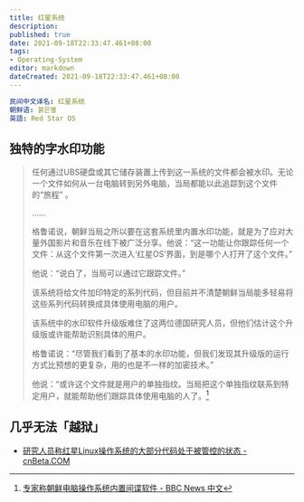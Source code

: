 ```yaml
---
title: 红星系统
description:
published: true
date: 2021-09-18T22:33:47.461+08:00
tags:
- Operating-System
editor: markdown
dateCreated: 2021-09-18T22:33:47.461+08:00
---
```


```YAML
民间中文译名: 红星系统
朝鲜语: 붉은별
英語: Red Star OS
```

## 独特的字水印功能

> 任何通过UBS硬盘或其它储存装置上传到这一系统的文件都会被水印。无论一个文件如何从一台电脑转到另外电脑，当局都能以此追踪到这个文件的“旅程” 。
>
> ......
>
> 格鲁诺说，朝鲜当局之所以要在这套系统里内置水印功能，就是为了应对大量外国影片和音乐在线下被广泛分享。他说：“这一功能让你跟踪任何一个文件：从这个文件第一次进入‘红星OS’界面，到是哪个人打开了这个文件。”
>
> 他说：“说白了，当局可以通过它跟踪文件。”
>
> 该系统将给文件加印特定的系列代码，但目前并不清楚朝鲜当局能多轻易将这些系列代码转换成具体使用电脑的用户。
>
> 该系统中的水印软件升级版难住了这两位德国研究人员，但他们估计这个升级版或许能帮助识别具体的用户。
>
> 格鲁诺说：“尽管我们看到了基本的水印功能，但我们发现其升级版的运行方式比预想的更复杂，用的也是不一样的加密技术。”
>
> 他说：“或许这个文件就是用户的单独指纹。当局把这个单独指纹联系到特定用户，就能帮助他们跟踪具体使用电脑的人了。[^RS_OS]

[^RS_OS]: [专家称朝鲜电脑操作系统内置间谍软件 - BBC News 中文](https://www.bbc.com/zhongwen/simp/world/2015/12/151228_world_north_korea_spy_files)

## 几乎无法「越狱」

+ [研究人员称红星Linux操作系统的大部分代码处于被管控的状态 - cnBeta.COM](https://web.archive.org/web/20191226075733/https://www.cnbeta.com/articles/tech/461031.htm)
